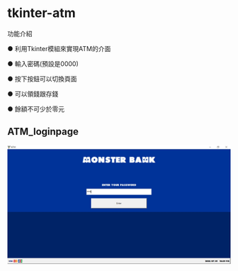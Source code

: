 # tkinter-atm

功能介紹

● 利用Tkinter模組來實現ATM的介面

● 輸入密碼(預設是0000)

● 按下按鈕可以切換頁面

● 可以領錢跟存錢

● 餘額不可少於零元

## ATM_loginpage
![登入畫面](ATM_loginpage.JPG)
